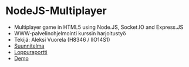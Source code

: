# NodeJS-Multiplayer
* Multiplayer game in HTML5 using Node.JS, Socket.IO and Express.JS
* WWW-palvelinohjelmointi kurssin harjoitustyö
* Tekijä: Aleksi Vuorela (H8346 / IIO14S1)
* [Suunnitelma](https://github.com/vuoale/NodeJS-Multiplayer/wiki/Suunnitelma)
* [Loppuraportti](https://github.com/vuoale/NodeJS-Multiplayer/wiki/Loppuraportti)
* [Demo](http://nodejspeli.herokuapp.com/)